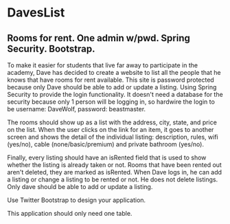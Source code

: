 # DavesList
## Rooms for rent. One admin w/pwd. Spring Security. Bootstrap.

To make it easier for students that live far away to participate in the academy, Dave has decided to create a website to list all the people that he knows that have rooms for rent available. This site is password protected because only Dave should be able to add or update a listing. Using Spring Security to provide the login functionality. It doesn't need a database for the security because only 1 person will be logging in, so hardwire the login to be username: DaveWolf, password: beastmaster.

The rooms should show up as a list with the address, city, state, and price on the list. When the user clicks on the link for an item, it goes to another screen and shows the detail of the individual listing: description, rules, wifi (yes/no), cable (none/basic/premium) and private bathroom (yes/no).

Finally, every listing should have an isRented field that is used to show whether the listing is already taken or not. Rooms that have been rented out aren't deleted, they are marked as isRented. When Dave logs in, he can add a listing or change a listing to be rented or not. He does not delete listings. Only dave should be able to add or update a listing.

Use Twitter Bootstrap to design your application.

This application should only need one table.
